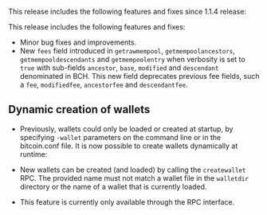 This release includes the following features and fixes since 1.1.4 release:

This release includes the following features and fixes:
 - Minor bug fixes and improvements.
 - New `fees` field introduced in `getrawmempool`, `getmempoolancestors`,
   `getmempooldescendants` and  `getmempoolentry` when verbosity is set to
   `true` with sub-fields `ancestor`, `base`, `modified` and `descendant`
   denominated in BCH. This new field deprecates previous fee fields, such a
   `fee`, `modifiedfee`, `ancestorfee` and `descendantfee`.

Dynamic creation of wallets
---------------------------------------
  - Previously, wallets could only be loaded or created at startup, by
    specifying `-wallet` parameters on the command line or in the bitcoin.conf
    file. It is now possible to create wallets dynamically at runtime:

  - New wallets can be created (and loaded) by calling the `createwallet` RPC.
    The provided name must not match a wallet file in the `walletdir` directory
    or the name of a wallet that is currently loaded.

  - This feature is currently only available through the RPC interface.
